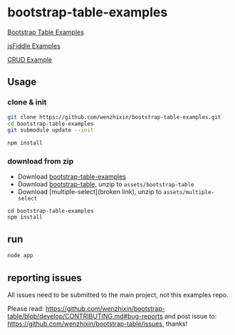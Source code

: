 bootstrap-table-examples
======================

[Bootstrap Table Examples](http://issues.wenzhixin.net.cn/bootstrap-table)

[jsFiddle Examples](https://github.com/wenzhixin/bootstrap-table-examples/blob/master/jsfiddle_examples.md)

[CRUD Example](https://github.com/wenzhixin/bootstrap-table-examples/blob/master/crud/README.md)

## Usage

### clone & init

```sh
git clone https://github.com/wenzhixin/bootstrap-table-examples.git
cd bootstrap-table-examples
git submodule update --init

npm install
```

### download from zip

* Download [bootstrap-table-examples](https://github.com/wenzhixin/bootstrap-table-examples/archive/master.zip)
* Download [bootstrap-table](https://github.com/wenzhixin/bootstrap-table/archive/master.zip), unzip to `assets/bootstrap-table`
* Download [multiple-select](broken link), unzip to `assets/multiple-select`

```
cd bootstrap-table-examples
npm install
```

## run

```sh
node app
```

## reporting issues

All issues need to be submitted to the main project, not this examples repo.

Please read: https://github.com/wenzhixin/bootstrap-table/blob/develop/CONTRIBUTING.md#bug-reports
and post issue to: https://github.com/wenzhixin/bootstrap-table/issues, thanks!
